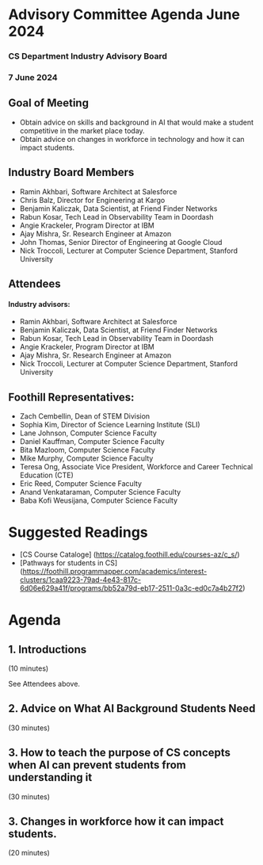 # Advisory Committee Agenda June 2024
### CS Department Industry Advisory Board
### 7 June 2024

## Goal of Meeting
* Obtain advice on skills and background in AI that would make a student competitive in the market place today.
* Obtain advice on changes in workforce in technology and how it can impact students.

## Industry Board Members
* Ramin Akhbari, Software Architect at Salesforce
* Chris Balz, Director for Engineering at Kargo
* Benjamin Kaliczak, Data Scientist, at Friend Finder Networks
* Rabun Kosar, Tech Lead in Observability Team in Doordash
* Angie Krackeler, Program Director at IBM
* Ajay Mishra, Sr. Research Engineer at Amazon
* John Thomas, Senior Director of Engineering at Google Cloud
* Nick Troccoli, Lecturer at Computer Science Department, Stanford University

## Attendees
#### Industry advisors:
* Ramin Akhbari, Software Architect at Salesforce
* Benjamin Kaliczak, Data Scientist, at Friend Finder Networks
* Rabun Kosar, Tech Lead in Observability Team in Doordash
* Angie Krackeler, Program Director at IBM
* Ajay Mishra, Sr. Research Engineer at Amazon
* Nick Troccoli, Lecturer at Computer Science Department, Stanford University

## Foothill Representatives:
* Zach Cembellin, Dean of STEM Division
* Sophia Kim, Director of Science Learning Institute (SLI)
* Lane Johnson, Computer Science Faculty
* Daniel Kauffman, Computer Science Faculty
* Bita Mazloom, Computer Science Faculty
* Mike Murphy, Computer Science Faculty
* Teresa Ong, Associate Vice President, Workforce and Career Technical Education (CTE)
* Eric Reed, Computer Science Faculty
* Anand Venkataraman, Computer Science Faculty
* Baba Kofi Weusijana, Computer Science Faculty

# Suggested Readings
* [CS Course Cataloge] (https://catalog.foothill.edu/courses-az/c_s/)
* [Pathways for students in CS] (https://foothill.programmapper.com/academics/interest-clusters/1caa9223-79ad-4e43-817c-6d06e629a41f/programs/bb52a79d-eb17-2511-0a3c-ed0c7a4b27f2)

# Agenda
## 1. Introductions
(10 minutes)

See Attendees above.

## 2. Advice on What AI Background Students Need
(30 minutes)

## 3. How to teach the purpose of CS concepts when AI can prevent students from understanding it
(30 minutes)

## 3. Changes in workforce how it can impact students.
(20 minutes)






